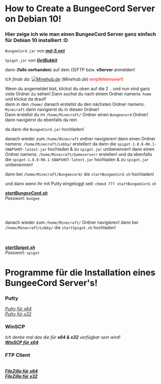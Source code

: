 # How to Create a BungeeCord Server on Debian 10!
### Hier zeige ich wie man einen BungeeCord Server ganz einfach für Debian 10 installiert :D


``BungeeCord.jar`` von [__*md-5.net*__](https://ci.md-5.net/job/BungeeCord/lastSuccessfulBuild/artifact/bootstrap/target/BungeeCord.jar "BungeeCord hier Downloaden!")

``Spigot.jar`` von [__*GetBukkit*__](https://cdn.getbukkit.org/spigot/spigot-1.8.8-R0.1-SNAPSHOT-latest.jar "Spigot 1.8.8 hier Downloaden!")

dann (**falls vorhanden**) auf dem (S)FTP bzw. **vServer** anmelden!

*Ich finde da:* <a href="https://minehub.de/v-server/v-server-mieten/"><img src="https://minehub.de/static/web/img/meta/favicon-32x32.png" alt="Minehub.de"></a> (*Minehub.de*) <font color="#ff000">empfehlenswert!</font>

Wenn du angemeldet bist, klickst du oben auf die 2 ``.`` und nun sind ganz viele Ordner zu sehen!
Dann suchst du nach einem Ordner namens: ``home`` und klickst da drauf!
<br>
dann in den ``/home/`` danach erstellst du den nächsten Ordner namens: ``Minecraft`` dann navigierst du in diesen Ordner!<br>
Dann erstellst du im ``/home/Minecraft/`` Ordner einen ``Bungeecord`` Ordner!
dann navigierst du ebenfalls da rein

da dann die ``BungeeCord.jar`` hochladen!

danach wieder zum ``/home/Minecraft`` ordner navigieren!
dann einen Ordner namens: ``/home/Minecraft/Lobby/`` erstellen!
da dann die ``spigot-1.8.8-R0.1-SNAPSHOT-latest.jar`` hochladen & zu ``spigot.jar`` umbenennen!
dann einen Ordner namens: ``/home/Minecraft/Gameserver/`` erstellen!
und da ebenfalls die ``spigot-1.8.8-R0.1-SNAPSHOT-latest.jar`` hochladen & zu ``spigot.jar`` umbenennen!

dann bei ``/home/Minecraft/Bungeecord/`` die ``startBungeeCord.sh`` hochladen!

und dann wenn ihr mit Putty eingeloggt seit: ``chmod 777 startBungeeCord.sh``

[__*startBungeeCord.sh*__](https://workupload.com/file/U9KuZCsX "startBungeeCord.sh hier Downloaden!")
<br>*Passwort:* ``bungee``

<br><br>

danach wieder zum ``/home/Minecraft/`` Ordner navigieren!
dann bei ``/home/Minecraft/Lobby/`` die ``startSpigot.sh`` hochladen!

<br><br>
[__*startSpigot.sh*__](https://workupload.com/file/3gUtTvEn "startSpigot.sh hier Downloaden!")
<br>*Passwort:* ``spigot``



# Programme für die Installation eines BungeeCord Server's!

### Putty

[*Putty für x64*](https://the.earth.li/~sgtatham/putty/latest/w64/putty-64bit-0.73-installer.msi "Putty hier für x64 Downloaden!")
<br>
[*Putty für x32*](https://the.earth.li/~sgtatham/putty/latest/w32/putty-0.73-installer.msi "Putty hier für x32 Downloaden!")

### WinSCP
*Ich denke mal das die für* __*x64 & x32*__ *verfügbar sein wird!*
<br>[_**WinSCP für x64**_](https://winscp.net/download/WinSCP-5.15.9-Setup.exe "WinSCP hier für die x64 & x32 Downloaden!")

### FTP Client
<br>[_**FileZilla für x64**_](https://dl4.cdn.filezilla-project.org/client/FileZilla_3.46.3_win64-setup.exe?h=AyHjXFMbBd0yn3lVyK7Srg&x=1577704964 "FileZilla hier für die x64 Downloaden!")
<br>[_**FileZilla für x32**_](https://dl4.cdn.filezilla-project.org/client/FileZilla_3.46.3_win32-setup.exe?h=AiH3P_5I3NthQ9c3A5wIjw&x=1577704964 "FileZilla hier für die x32 Downloaden!")
